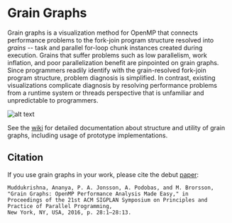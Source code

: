 # Grain Graphs

Grain graphs is a visualization method for OpenMP that connects performance problems to the fork-join program structure resolved into *grains* -- task and parallel for-loop chunk instances created during execution. Grains that suffer problems such as low parallelism, work inflation, and poor parallelization benefit are pinpointed on grain graphs. Since programmers readily identify with the grain-resolved fork-join program structure, problem diagnosis is simplified. In contrast, existing visualizations complicate diagnosis by resolving performance problems from a runtime system or threads perspective that is unfamiliar and unpredictable to programmers.

![alt text](https://github.com/anamud/grain-graphs/wiki/figures/bots-sort-analysis.gif "Click image to zoom-in")

See the [wiki](https://github.com/anamud/grain-graphs/wiki) for detailed documentation about structure and utility of grain graphs, including usage of prototype implementations.

## Citation

If you use grain graphs in your work, please cite the debut [paper](http://dl.acm.org/citation.cfm?id=2851156):

    Muddukrishna, Ananya, P. A. Jonsson, A. Podobas, and M. Brorsson,
    "Grain Graphs: OpenMP Performance Analysis Made Easy," in
    Proceedings of the 21st ACM SIGPLAN Symposium on Principles and Practice of Parallel Programming,
    New York, NY, USA, 2016, p. 28:1–28:13.
